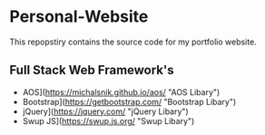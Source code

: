 # Personal-Website

This repopstiry contains the source code for my portfolio website.

## Full Stack Web Framework's

- AOS](https://michalsnik.github.io/aos/ "AOS Libary")
- Bootstrap](https://getbootstrap.com/ "Bootstrap Libary")
- jQuery](https://jquery.com/ "jQuery Libary")
- Swup JS](https://swup.js.org/ "Swup Libary")

